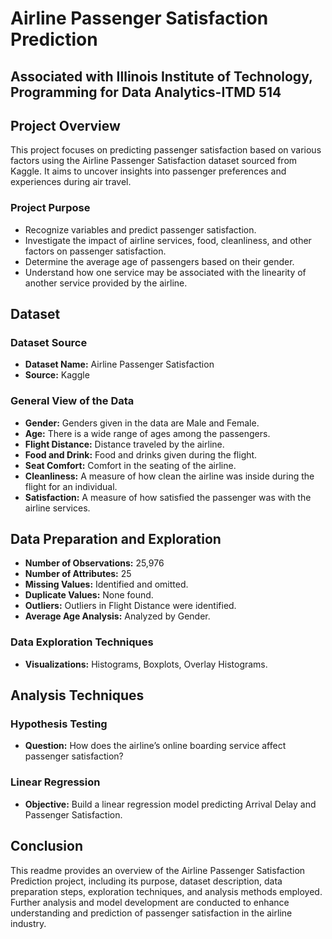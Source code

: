 # Airline Passenger Satisfaction Prediction

## Associated with Illinois Institute of Technology, Programming for Data Analytics-ITMD 514

## Project Overview

This project focuses on predicting passenger satisfaction based on various factors using the Airline Passenger Satisfaction dataset sourced from Kaggle. It aims to uncover insights into passenger preferences and experiences during air travel.

### Project Purpose

- Recognize variables and predict passenger satisfaction.
- Investigate the impact of airline services, food, cleanliness, and other factors on passenger satisfaction.
- Determine the average age of passengers based on their gender.
- Understand how one service may be associated with the linearity of another service provided by the airline.

## Dataset

### Dataset Source
- **Dataset Name:** Airline Passenger Satisfaction
- **Source:** Kaggle

### General View of the Data

- **Gender:** Genders given in the data are Male and Female.
- **Age:** There is a wide range of ages among the passengers.
- **Flight Distance:** Distance traveled by the airline.
- **Food and Drink:** Food and drinks given during the flight.
- **Seat Comfort:** Comfort in the seating of the airline.
- **Cleanliness:** A measure of how clean the airline was inside during the flight for an individual.
- **Satisfaction:** A measure of how satisfied the passenger was with the airline services.

## Data Preparation and Exploration

- **Number of Observations:** 25,976
- **Number of Attributes:** 25
- **Missing Values:** Identified and omitted.
- **Duplicate Values:** None found.
- **Outliers:** Outliers in Flight Distance were identified.
- **Average Age Analysis:** Analyzed by Gender.

### Data Exploration Techniques

- **Visualizations:** Histograms, Boxplots, Overlay Histograms.

## Analysis Techniques

### Hypothesis Testing

- **Question:** How does the airline’s online boarding service affect passenger satisfaction?

### Linear Regression

- **Objective:** Build a linear regression model predicting Arrival Delay and Passenger Satisfaction.

## Conclusion

This readme provides an overview of the Airline Passenger Satisfaction Prediction project, including its purpose, dataset description, data preparation steps, exploration techniques, and analysis methods employed. Further analysis and model development are conducted to enhance understanding and prediction of passenger satisfaction in the airline industry.
